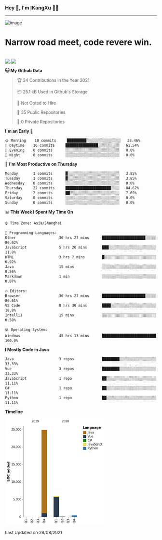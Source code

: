 ### Hey 👋, I'm [IKangXu](https://ikangxu.cn) 👨‍💻

---

![image](https://user-images.githubusercontent.com/17905150/129289038-45b612fe-c13c-4f7a-9e07-4000ff932787.png)

<h1>Narrow road meet, code revere win.</h1>

<br />

<a href="#">
  <img align="center" src="https://github-readme-stats.vercel.app/api?username=IKangXu&show_icons=true&layout=compact&theme=graywhite&hide_border=true&locale=en" />
</a>
<a href="#">
  <img align="center" src="https://github-readme-stats.vercel.app/api/top-langs/?username=IKangXu&layout=compact&theme=graywhite&locale=en&hide_border=true" />
</a>

<!--
<a href="#">
  <img align="center" src="https://github-profile-trophy.vercel.app/?username=IKangXu&no-frame=true&no-bg=true" />
</a>


<a href="#">
  <img align="center" src="https://activity-graph.herokuapp.com/graph?username=IKangXu&bg_color=ffffff&color=000000&line=000000&point=000000&area=true&hide_border=true" />
</a>
-->

<!--START_SECTION:waka-->
**🐱 My Github Data** 

> 🏆 34 Contributions in the Year 2021
 > 
> 📦 25.1 kB Used in Github's Storage 
 > 
> 🚫 Not Opted to Hire
 > 
> 📜 35 Public Repositories 
 > 
> 🔑 0 Private Repositories  
 > 
**I'm an Early 🐤** 

```text
🌞 Morning    10 commits     █████████░░░░░░░░░░░░░░░░   38.46% 
🌆 Daytime    16 commits     ███████████████░░░░░░░░░░   61.54% 
🌃 Evening    0 commits      ░░░░░░░░░░░░░░░░░░░░░░░░░   0.0% 
🌙 Night      0 commits      ░░░░░░░░░░░░░░░░░░░░░░░░░   0.0%

```
📅 **I'm Most Productive on Thursday** 

```text
Monday       1 commits      █░░░░░░░░░░░░░░░░░░░░░░░░   3.85% 
Tuesday      1 commits      █░░░░░░░░░░░░░░░░░░░░░░░░   3.85% 
Wednesday    0 commits      ░░░░░░░░░░░░░░░░░░░░░░░░░   0.0% 
Thursday     22 commits     █████████████████████░░░░   84.62% 
Friday       2 commits      ██░░░░░░░░░░░░░░░░░░░░░░░   7.69% 
Saturday     0 commits      ░░░░░░░░░░░░░░░░░░░░░░░░░   0.0% 
Sunday       0 commits      ░░░░░░░░░░░░░░░░░░░░░░░░░   0.0%

```


📊 **This Week I Spent My Time On** 

```text
⌚︎ Time Zone: Asia/Shanghai

💬 Programming Languages: 
Other                    36 hrs 27 mins      ████████████████████░░░░░   80.62% 
JavaScript               5 hrs 20 mins       ███░░░░░░░░░░░░░░░░░░░░░░   11.8% 
HTML                     3 hrs 7 mins        █░░░░░░░░░░░░░░░░░░░░░░░░   6.92% 
Java                     15 mins             ░░░░░░░░░░░░░░░░░░░░░░░░░   0.56% 
Markdown                 1 min               ░░░░░░░░░░░░░░░░░░░░░░░░░   0.07%

🔥 Editors: 
Browser                  36 hrs 27 mins      ████████████████████░░░░░   80.61% 
VS Code                  8 hrs 30 mins       ████░░░░░░░░░░░░░░░░░░░░░   18.8% 
IntelliJ                 15 mins             ░░░░░░░░░░░░░░░░░░░░░░░░░   0.58%

💻 Operating System: 
Windows                  45 hrs 13 mins      █████████████████████████   100.0%

```

**I Mostly Code in Java** 

```text
Java                     3 repos             ████████░░░░░░░░░░░░░░░░░   33.33% 
Vue                      3 repos             ████████░░░░░░░░░░░░░░░░░   33.33% 
JavaScript               1 repo              ██░░░░░░░░░░░░░░░░░░░░░░░   11.11% 
C#                       1 repo              ██░░░░░░░░░░░░░░░░░░░░░░░   11.11% 
Python                   1 repo              ██░░░░░░░░░░░░░░░░░░░░░░░   11.11%

```


**Timeline**

![Chart not found](https://raw.githubusercontent.com/IKangXu/IKangXu/main/charts/bar_graph.png) 


 Last Updated on 28/08/2021
<!--END_SECTION:waka-->

